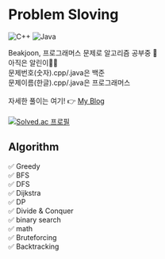 # Problem Sloving
<img alt="C++" src="https://img.shields.io/badge/c++-%2300599C.svg?&style=for-the-badge&logo=c%2B%2B&ogoColor=white"/> <img alt="Java" src="https://img.shields.io/badge/java-%23ED8B00.svg?style=for-the-badge&logo=java&logoColor=white"/> 
<br/>

Beakjoon, 프로그래머스 문제로 알고리즘 공부중 🤯   
아직은 알린이👶🏻  
문제번호(숫자).cpp/.java은 백준  
문제이름(한글).cpp/.java은 프로그래머스   
<br/>
자세한 풀이는 여기! 👉 [My Blog](https://excited-hyun.tistory.com/category/코테%20-%20알고리즘/PS)
<br/> <br/>
[![Solved.ac
프로필](http://mazassumnida.wtf/api/generate_badge?boj=nahyun1234)](https://solved.ac/nahyun1234)
<br/>

## Algorithm

✅ Greedy   
✅ BFS   
✅ DFS   
✅ Dijkstra   
✅ DP   
✅ Divide & Conquer   
✅ binary search  
✅ math  
✅ Bruteforcing   
✅ Backtracking
